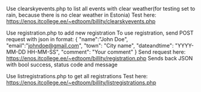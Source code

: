 

Use clearskyevents.php to list all events with clear weather(for testing set to rain, because there is no clear weather
in Estonia)
Test here: https://enos.itcollege.ee/~edtoom/billity/clearskyevents.php

Use registration.php to add new registration
To use registration, send POST request with json in format:
{
    "name":"John Doe",
    "email":"johndoe@gmail.com",
    "town": "City name",
    "dateandtime": "YYYY-MM-DD HH-MM-SS",
    "comment": "Your comment"
}
Send request here: https://enos.itcollege.ee/~edtoom/billity/registration.php
Sends back JSON with bool success, status code and message


Use listregistrations.php to get all registrations
Test here: https://enos.itcollege.ee/~edtoom/billity/listregistrations.php
